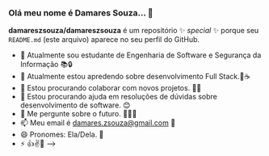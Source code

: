 ### Olá meu nome é Damares Souza... 👋


**damareszsouza/damareszsouza** é um repositório ✨ _special_ ✨ porque seu `README.md` (este arquivo) aparece no seu perfil do GitHub.


- 🔭 Atualmente sou estudante de Engenharia de Software e Segurança da Informação 📚🔒
- 🌱 Atualmente estou apredendo sobre desenvolvimento Full Stack.🏃☕
- 👯 Estou procurando colaborar com novos projetos. 🌇🌃
- 🤔 Estou procurando ajuda em resoluções de dúvidas sobre desenvolvimento de software. 😊
- 💬 Me pergunte sobre o futuro. 🌌🌞🌚
- 📫 Meu email é damares.zsouza@gmail.com 💌
- 😄 Pronomes: Ela/Dela. 💙
- ⚡ 👍✌👊
-->
